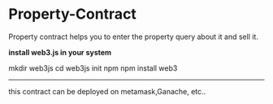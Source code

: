 # Property-Contract

Property contract helps you to enter the property query about it and sell it.



****install web3.js in your system****

mkdir web3js
cd web3js
init npm
npm install web3

*************************************


this contract can be deployed on metamask,Ganache, etc..
